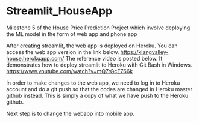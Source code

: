 # Streamlit_HouseApp
Milestone 5 of the House Price Prediction Project which involve deploying the ML model in the form of web app and phone app

After creating streamlit, the web app is deployed on Heroku. You can access the web app version in the link below.
https://klangvalley-house.herokuapp.com/
The reference video is posted below. It demonstrates how to deploy streamlit to Heroku with Git Bash in Windows.
https://www.youtube.com/watch?v=mQ7rGcE766k

In order to make changes to the web app, we need to log in to Heroku account and do a git push so that the codes are changed in Heroku master github instead. This is simply a copy of what we have push to the Heroku github.

Next step is to change the webapp into mobile app.
